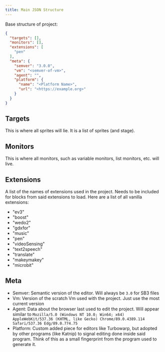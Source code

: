 ```yaml
---
title: Main JSON Structure
---
```


Base structure of project:

```json
{  
  "targets": [],  
  "monitors": [],  
  "extensions": [  
    "pen"  
  ],  
  "meta": {  
    "semver": "3.0.0",  
    "vm": "<semver-of-vm>",  
    "agent": "",  
    "platform": {  
      "name": "<Platform Name>",  
      "url": "<https://example.org>"  
    }  
  }  
}
```

## Targets

This is where all sprites will lie. It is a list of sprites (and stage).

## Monitors

This is where all monitors, such as variable monitors, list monitors, etc. will live.

## Extensions

A list of the names of extensions used in the project. Needs to be included for blocks from said extensions to load. Here are a list of all vanilla extensions:
- "ev3"
- "boost"
- "wedo2"
- "gdxfor"
- "music"
- "pen"
- "videoSensing"
- "text2speech"
- "translate"
- "makeymakey"
- "microbit"

## Meta

- Semver: Semantic version of the editor. Will always be `3.0` for SB3 files
- Vm: Version of the scratch Vm used with the project. Just use the most current version
- Agent: Data about the browser last used to edit the project. Will appear similar to `Mozilla/5.0 (Windows NT 10.0; Win64; x64) AppleWebKit/537.36 (KHTML, like Gecko) Chrome/89.0.4389.114 Safari/537.36 Edg/89.0.774.75`
- Platform: Custom added piece for editors like Turbowarp, but adopted by other programs (like Katnip) to signal editing done inside said program. Think of this as a small fingerprint from the program used to generate it.